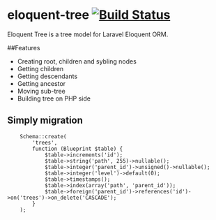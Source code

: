 eloquent-tree [![Build Status](https://travis-ci.org/AdrianSkierniewski/eloquent-tree.png)](https://travis-ci.org/AdrianSkierniewski/eloquent-tree)
=============

Eloquent Tree is a tree model for Laravel Eloquent ORM.

##Features

* Creating root, children and sybling nodes
* Getting children
* Getting descendants
* Getting ancestor
* Moving sub-tree
* Building tree on PHP side


## Simply migration

        Schema::create(
            'trees',
            function (Blueprint $table) {
                $table->increments('id');
                $table->string('path', 255)->nullable();
                $table->integer('parent_id')->unsigned()->nullable();
                $table->integer('level')->default(0);
                $table->timestamps();
                $table->index(array('path', 'parent_id'));
                $table->foreign('parent_id')->references('id')->on('trees')->on_delete('CASCADE');
            }
        );
